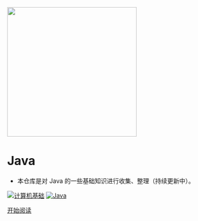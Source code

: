 <img width="300px" src="https://gitee.com/duhouan/ImagePro/raw/master/logo.png">

# Java

- 本仓库是对 Java 的一些基础知识进行收集、整理（持续更新中）。



<p>
    <a href="https://duhouan.github.io/Java/#/?id=%e2%9c%8f%ef%b8%8f-%e8%ae%a1%e7%ae%97%e6%9c%ba%e5%9f%ba%e7%a1%80"><img src="https://img.shields.io/badge/basics-计算机基础-blue.svg" alt="计算机基础"/></a>
    <a href="https://duhouan.github.io/Java/#/?id=%e2%98%95%ef%b8%8f-java"><img src="https://img.shields.io/badge/java-Java-green.svg" alt="Java"/></a>
</p>



[开始阅读](./README.md)